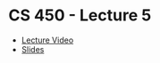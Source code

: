 # CS 450 - Lecture 5

* [Lecture Video](https://mediaspace.illinois.edu/media/t/1_tw0jek7s/330048022)
* [Slides](https://relate.cs.illinois.edu/course/cs450-s24/f/lectures/02-lecture.pdf)
